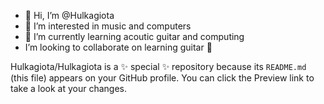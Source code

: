 - 👋 Hi, I’m @Hulkagiota
- 👀 I’m interested in music and computers
- 🌱 I’m currently learning acoutic guitar and computing
-  I’m looking to collaborate on learning guitar 🎸
  
Hulkagiota/Hulkagiota is a ✨ special ✨ repository because its `README.md` (this file) appears on your GitHub profile.
You can click the Preview link to take a look at your changes.


![]()
